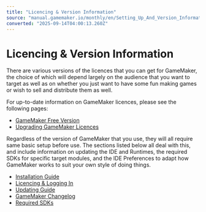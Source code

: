 ```yaml
---
title: "Licencing & Version Information"
source: "manual.gamemaker.io/monthly/en/Setting_Up_And_Version_Information/GMS2_Version_Information.htm"
converted: "2025-09-14T04:00:13.260Z"
---
```


# Licencing & Version Information

There are various versions of the licences that you can get for GameMaker, the choice of which will depend largely on the audience that you want to target as well as on whether you just want to have some fun making games or wish to sell and distribute them as well.

For up-to-date information on GameMaker licences, please see the following pages:

-   [GameMaker Free Version](https://help.gamemaker.io/hc/en-us/articles/230492887-GameMaker-Free-Version)
-   [Upgrading GameMaker Licences](https://help.gamemaker.io/hc/en-us/articles/235409387-How-To-Upgrade-Your-GameMaker-Licence)

Regardless of the version of GameMaker that you use, they will all require same basic setup before use. The sections listed below all deal with this, and include information on updating the IDE and Runtimes, the required SDKs for specific target modules, and the IDE Preferences to adapt how GameMaker works to suit your own style of doing things.

-   [Installation Guide](Installation_Guide.md)
-   [Licencing & Logging In](Licencing_Information.md)
-   [Updating Guide](Updating_Guide.htm#h1)
-   [GameMaker Changelog](Release_Notes.htm#h)
-   [Required SDKs](Required_SDKs.htm#h)